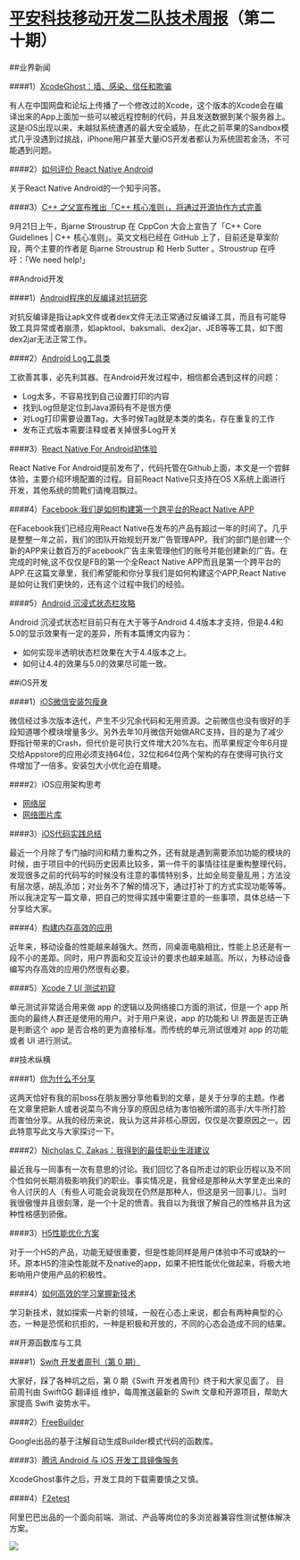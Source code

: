 # [平安科技移动开发二队技术周报](https://github.com/PaicHyperionDev/MobileDevWeekly)（第二十期）

##业界新闻

####1）[XcodeGhost：墙、感染、信任和欺骗](http://www.leiphone.com/news/201509/Q6MWlts9zKEyX0HV.html)

有人在中国网盘和论坛上传播了一个修改过的Xcode，这个版本的Xcode会在编译出来的App上面加一些可以被远程控制的代码，并且发送数据到某个服务器上。这是iOS出现以来，未越狱系统遭遇的最大安全威胁，在此之前苹果的Sandbox模式几乎没遇到过挑战，iPhone用户甚至大量iOS开发者都认为系统固若金汤，不可能遇到问题。

####2）[如何评价 React Native Android](http://www.zhihu.com/question/35622976)

关于React Native Android的一个知乎问答。

####3）[C++ 之父宣布推出「C++ 核心准则」，将通过开源协作方式完善](http://top.jobbole.com/25256/)

9月21日上午，Bjarne Stroustrup 在 CppCon 大会上宣告了「C++ Core Guidelines  | C++ 核心准则」。英文文档已经在 GitHub 上了，目前还是草案阶段，两个主要的作者是 Bjarne Stroustrup 和 Herb Sutter 。Stroustrup 在呼吁：「We need help!」


##Android开发

####1）[Android程序的反编译对抗研究](http://www.freebuf.com/tools/76884.html)

对抗反编译是指让apk文件或者dex文件无法正常通过反编译工具，而且有可能导致工具异常或者崩溃，如apktool、baksmali、dex2jar、JEB等等工具，如下图dex2jar无法正常工作。

####2）[Android Log工具类](http://ihongqiqu.com/blog/2014/10/16/android-log/)

工欲善其事，必先利其器。在Android开发过程中，相信都会遇到这样的问题：

* Log太多，不容易找到自己设置打印的内容
* 找到Log但是定位到Java源码有不是很方便
* 对Log打印需要设置Tag，大多时候Tag就是本类的类名，存在重复的工作
* 发布正式版本需要注释或者关掉很多Log开关

####3）[React Native For Android初体验](http://www.jianshu.com/p/847a54e0c385)

React Native For Android提前发布了，代码托管在Github上面，本文是一个尝鲜体验，主要介绍环境配置的过程。目前React Native只支持在OS X系统上面进行开发，其他系统的筒靴们请掩泪飘过。

####4）[Facebook:我们是如何构建第一个跨平台的React Native APP](http://ljinkai.github.io/2015/09/21/facebook-react-native-android/?hmsr=toutiao.io&utm_medium=toutiao.io&utm_source=toutiao.io)

在Facebook我们已经应用React Native在发布的产品有超过一年的时间了。几乎是整整一年之前，我们的团队开始规划开发广告管理APP。我们的部门是创建一个新的APP来让数百万的Facebook广告主来管理他们的账号并能创建新的广告。在完成的时候,这不仅仅是FB的第一个全React Native APP而且是第一个跨平台的APP.在这篇文章里，我们希望能和你分享我们是如何构建这个APP,React Native是如何让我们更快的，还有这个过程中我们的经验。

####5）[Android 沉浸式状态栏攻略](http://blog.csdn.net/lmj623565791/article/details/48649563)

Android 沉浸式状态栏目前只有在大于等于Android 4.4版本才支持，但是4.4和5.0的显示效果有一定的差异，所有本篇博文内容为：

* 如何实现半透明状态栏效果在大于4.4版本之上。
* 如何让4.4的效果与5.0的效果尽可能一致。

##iOS开发

####1）[iOS微信安装包瘦身](https://mp.weixin.qq.com/s?__biz=MzAwNDY1ODY2OQ==&mid=207986417&idx=1&sn=77ea7d8e4f8ab7b59111e78c86ccfe66&scene=0&key=dffc561732c226510c6c6a2ae7a6c92d2f42b941e05f1e3e8624461eec866b962cf3ee5e02f2f695578cc616a6c429d2&ascene=0&uin=NTk4MzU3OTAw&devicetype=iMac+MacBookPro12%2C1+OSX+OSX+10.10.5+build(14F27)&version=11020201&pass_ticket=1IEMaQ6RFKDH5CBSqTcMjggMcTG%2FEP1%2FySQBS3DPQaTtjNPY%2BJcx8V23YHqYtG1V)

微信经过多次版本迭代，产生不少冗余代码和无用资源。之前微信也没有很好的手段知道哪个模块增量多少。另外去年10月微信开始做ARC支持，目的是为了减少野指针带来的Crash，但代价是可执行文件增大20%左右。而苹果规定今年6月提交给Appstore的应用必须支持64位，32位和64位两个架构的存在使得可执行文件增加了一倍多。安装包大小优化迫在眉睫。

####2）iOS应用架构思考 

* [网络层](http://blog.cnbluebox.com/blog/2015/05/07/architecture-ios-1/)
* [网络图片库](http://blog.cnbluebox.com/blog/2015/07/10/architecture-ios-2/)

####3）[iOS代码实践总结](http://blog.csdn.net/colorapp/article/details/48597267?url_type=39&object_type=webpage&pos=1)

最近一个月除了专门抽时间和精力重构之外，还有就是遇到需要添加功能的模块的时候，由于项目中的代码历史因素比较多，第一件干的事情往往是重构整理代码，发现很多之前的代码写的时候没有注意的事情特别多，比如全局变量乱用；方法没有层次感，胡乱添加；对业务不了解的情况下，通过打补丁的方式实现功能等等。所以我决定写一篇文章，把自己的觉得实践中需要注意的一些事项，具体总结一下分享给大家。

####4）[构建内存高效的应用](http://swift.gg/2015/09/21/building-memory-efficient-apps/)

近年来，移动设备的性能越来越强大。然而，同桌面电脑相比，性能上总还是有一段不小的差距。同时，用户界面和交互设计的要求也越来越高。所以，为移动设备编写内存高效的应用仍然很有必要。

####5）[Xcode 7 UI 测试初窥](http://mp.weixin.qq.com/s?__biz=MjM5NTIyNTUyMQ%3D%3D&hmsr=toutiao.io&idx=1&mid=210062364&sn=0e927a1364621a896c0d5d616a61b7de&utm_medium=toutiao.io&utm_source=toutiao.io)

单元测试非常适合用来做 app 的逻辑以及网络接口方面的测试，但是一个 app 所面向的最终人群还是使用的用户。对于用户来说，app 的功能和 UI 界面是否正确是判断这个 app 是否合格的更为直接标准。而传统的单元测试很难对 app 的功能或者 UI 进行测试。


##技术纵横

####1）[你为什么不分享](http://www.cnblogs.com/coffeedeveloper/p/4825177.html?hmsr=toutiao.io&utm_medium=toutiao.io&utm_source=toutiao.io)

这两天恰好有我的前boss在朋友圈分享他看到的文章，是关于分享的主题。作者在文章里把新人或者说菜鸟不肯分享的原因总结为害怕被所谓的高手/大牛所打脸而害怕分享。从我的经历来说，我认为这并非核心原因，仅仅是次要原因之一。因此特意写此文与大家探讨一下。

####2）[Nicholas C. Zakas：我得到的最佳职业生涯建议](http://blog.jobbole.com/53812/)

最近我与一同事有一次有意思的讨论。我们回忆了各自所走过的职业历程以及不同个性如何长期消极影响我们的职业。事实情况是，我曾经是那种从大学里走出来的令人讨厌的人（有些人可能会说我现在仍然是那种人，但这是另一回事儿）。当时我很傲慢并且很刻薄，是一个十足的愤青。我自以为我很了解自己的性格并且为这种性格感到骄傲。

####3）[H5性能优化方案](http://ddtalk.github.io/blog/2015/09/07/dingding-first/?hmsr=toutiao.io&utm_medium=toutiao.io&utm_source=toutiao.io)

对于一个H5的产品，功能无疑很重要，但是性能同样是用户体验中不可或缺的一环。原本H5的渲染性能就不及native的app，如果不把性能优化做起来，将极大地影响用户使用产品的积极性。

####4）[如何高效的学习掌握新技术](http://www.cnblogs.com/dotey/p/4812633.html?hmsr=toutiao.io&utm_medium=toutiao.io&utm_source=toutiao.io)

学习新技术，就如探索一片新的领域，一般在心态上来说，都会有两种典型的心态，一种是恐慌和抗拒的，一种是积极和开放的，不同的心态会造成不同的结果。

##开源函数库与工具

####1）[Swift 开发者周刊（第 0 期）](http://doswift.io/archive/0.html)

大家好，踩了各种坑之后，第 0 期《Swift 开发者周刊》终于和大家见面了。 
目前周刊由 SwiftGG 翻译组 维护，每周推送最新的 Swift 文章和开源项目，帮助大家提高 Swift 姿势水平。 

####2）[FreeBuilder](https://github.com/google/FreeBuilder?hmsr=toutiao.io&utm_medium=toutiao.io&utm_source=toutiao.io)

Google出品的基于注解自动生成Builder模式代码的函数库。

####3）[腾讯 Android 与 iOS 开发工具镜像服务](http://android-mirror.bugly.qq.com:8080/?hmsr=toutiao.io&utm_medium=toutiao.io&utm_source=toutiao.io)

XcodeGhost事件之后，开发工具的下载需要慎之又慎。

####4）[F2etest](https://github.com/alibaba/f2etest)

阿里巴巴出品的一个面向前端、测试、产品等岗位的多浏览器兼容性测试整体解决方案。

![](https://raw.githubusercontent.com/alibaba/f2etest/master/imgs/screenshot1.jpg)










